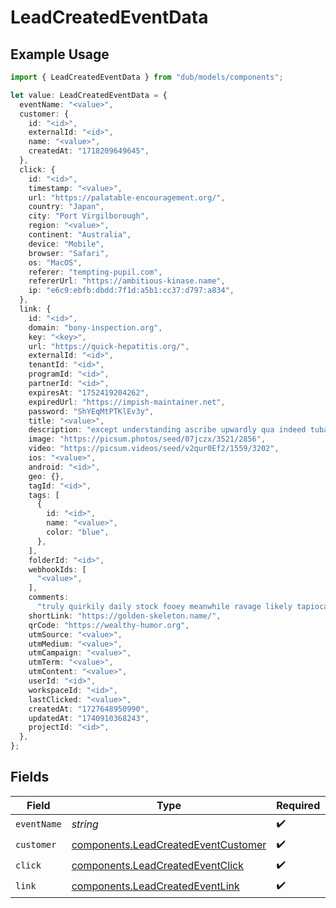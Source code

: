 # LeadCreatedEventData

## Example Usage

```typescript
import { LeadCreatedEventData } from "dub/models/components";

let value: LeadCreatedEventData = {
  eventName: "<value>",
  customer: {
    id: "<id>",
    externalId: "<id>",
    name: "<value>",
    createdAt: "1718209649645",
  },
  click: {
    id: "<id>",
    timestamp: "<value>",
    url: "https://palatable-encouragement.org/",
    country: "Japan",
    city: "Port Virgilborough",
    region: "<value>",
    continent: "Australia",
    device: "Mobile",
    browser: "Safari",
    os: "MacOS",
    referer: "tempting-pupil.com",
    refererUrl: "https://ambitious-kinase.name",
    ip: "e6c9:ebfb:dbdd:7f1d:a5b1:cc37:d797:a834",
  },
  link: {
    id: "<id>",
    domain: "bony-inspection.org",
    key: "<key>",
    url: "https://quick-hepatitis.org/",
    externalId: "<id>",
    tenantId: "<id>",
    programId: "<id>",
    partnerId: "<id>",
    expiresAt: "1752419204262",
    expiredUrl: "https://impish-maintainer.net",
    password: "ShYEqMtPTKlEv3y",
    title: "<value>",
    description: "except understanding ascribe upwardly qua indeed tuba",
    image: "https://picsum.photos/seed/07jczx/3521/2856",
    video: "https://picsum.videos/seed/v2qur0Ef2/1559/3202",
    ios: "<value>",
    android: "<id>",
    geo: {},
    tagId: "<id>",
    tags: [
      {
        id: "<id>",
        name: "<value>",
        color: "blue",
      },
    ],
    folderId: "<id>",
    webhookIds: [
      "<value>",
    ],
    comments:
      "truly quirkily daily stock fooey meanwhile ravage likely tapioca phew strict pointless whoever responsibility acclaimed provided reasoning instantly notarize",
    shortLink: "https://golden-skeleton.name/",
    qrCode: "https://wealthy-humor.org",
    utmSource: "<value>",
    utmMedium: "<value>",
    utmCampaign: "<value>",
    utmTerm: "<value>",
    utmContent: "<value>",
    userId: "<id>",
    workspaceId: "<id>",
    lastClicked: "<value>",
    createdAt: "1727648950990",
    updatedAt: "1740910368243",
    projectId: "<id>",
  },
};
```

## Fields

| Field                                                                                      | Type                                                                                       | Required                                                                                   | Description                                                                                |
| ------------------------------------------------------------------------------------------ | ------------------------------------------------------------------------------------------ | ------------------------------------------------------------------------------------------ | ------------------------------------------------------------------------------------------ |
| `eventName`                                                                                | *string*                                                                                   | :heavy_check_mark:                                                                         | N/A                                                                                        |
| `customer`                                                                                 | [components.LeadCreatedEventCustomer](../../models/components/leadcreatedeventcustomer.md) | :heavy_check_mark:                                                                         | N/A                                                                                        |
| `click`                                                                                    | [components.LeadCreatedEventClick](../../models/components/leadcreatedeventclick.md)       | :heavy_check_mark:                                                                         | N/A                                                                                        |
| `link`                                                                                     | [components.LeadCreatedEventLink](../../models/components/leadcreatedeventlink.md)         | :heavy_check_mark:                                                                         | N/A                                                                                        |
